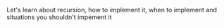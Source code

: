 Let's learn about recursion, how to implement it, when to implement and situations you shouldn't impement it
